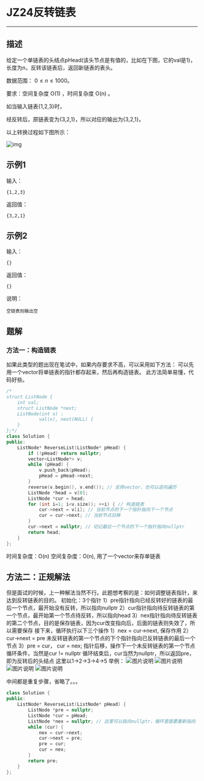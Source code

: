 # JZ24反转链表

---

## 描述

给定一个单链表的头结点pHead(该头节点是有值的，比如在下图，它的val是1)，长度为n，反转该链表后，返回新链表的表头。

数据范围： $0\leq n\leq1000$。

要求：空间复杂度 O(1) ，时间复杂度 O(n) 。

如当输入链表{1,2,3}时，

经反转后，原链表变为{3,2,1}，所以对应的输出为{3,2,1}。

以上转换过程如下图所示：

![img](https://uploadfiles.nowcoder.com/images/20211014/423483716_1634206291971/4A47A0DB6E60853DEDFCFDF08A5CA249)

## 示例1

输入：

```
{1,2,3}
```

返回值：

```
{3,2,1}
```

## 示例2

输入：

```
{}
```

返回值：

```
{}
```

说明：

```
空链表则输出空  
```



## 题解

### 方法一：构造链表

如果此类型的题出现在笔试中，如果内存要求不高，可以采用如下方法：
可以先用一个vector将单链表的指针都存起来，然后再构造链表。
此方法简单易懂，代码好些。

```cpp
/*
struct ListNode {
	int val;
	struct ListNode *next;
	ListNode(int x) :
			val(x), next(NULL) {
	}
};*/
class Solution {
public:
    ListNode* ReverseList(ListNode* pHead) {
        if (!pHead) return nullptr;
        vector<ListNode*> v;
        while (pHead) {
            v.push_back(pHead);
            pHead = pHead->next;
        }
        reverse(v.begin(), v.end()); // 反转vector，也可以逆向遍历
        ListNode *head = v[0];
        ListNode *cur = head;
        for (int i=1; i<v.size(); ++i) { // 构造链表
            cur->next = v[i]; // 当前节点的下一个指针指向下一个节点
            cur = cur->next; // 当前节点后移
        }
        cur->next = nullptr; // 切记最后一个节点的下一个指针指向nullptr
        return head;
    }
};
```

时间复杂度：O(n)
空间复杂度：O(n), 用了一个vector来存单链表



## 方法二：正规解法

但是面试的时候，上一种解法当然不行。此题想考察的是：如何调整链表指针，来达到反转链表的目的。
初始化：3个指针
1）pre指针指向已经反转好的链表的最后一个节点，最开始没有反转，所以指向nullptr
2）cur指针指向待反转链表的第一个节点，最开始第一个节点待反转，所以指向head
3）nex指针指向待反转链表的第二个节点，目的是保存链表，因为cur改变指向后，后面的链表则失效了，所以需要保存
接下来，循环执行以下三个操作
1）nex = cur->next, 保存作用
2）cur->next = pre 未反转链表的第一个节点的下个指针指向已反转链表的最后一个节点
3）pre = cur， cur = nex; 指针后移，操作下一个未反转链表的第一个节点
循环条件，当然是cur != nullptr
循环结束后，cur当然为nullptr，所以返回pre，即为反转后的头结点
这里以1->2->3->4->5 举例：
![图片说明](https://uploadfiles.nowcoder.com/images/20200413/284295_1586789721357_E28402DF0CF9607FDE48415DABE8B14E)
![图片说明](https://uploadfiles.nowcoder.com/images/20200413/284295_1586789770222_32ECB43D8FE9B99E3B1FE4D4D7B4B010)
![图片说明](https://uploadfiles.nowcoder.com/images/20200413/284295_1586789854766_5042B85C914EBCC58062923F222645BD)
![图片说明](https://uploadfiles.nowcoder.com/images/20200413/284295_1586789937254_99B36A7154EFAB15ED8E5C7EA180EC4A)

中间都是重复步骤，省略了。。。

```cpp
class Solution {
public:
    ListNode* ReverseList(ListNode* pHead) {
        ListNode *pre = nullptr;
        ListNode *cur = pHead;
        ListNode *nex = nullptr; // 这里可以指向nullptr，循环里面要重新指向
        while (cur) {
            nex = cur->next;
            cur->next = pre;
            pre = cur;
            cur = nex;
        }
        return pre;
    }
};
```

